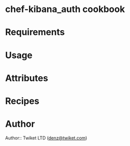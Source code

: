 # chef-kibana_auth cookbook

# Requirements

# Usage

# Attributes

# Recipes

# Author

Author:: Twiket LTD (<denz@twiket.com>)
